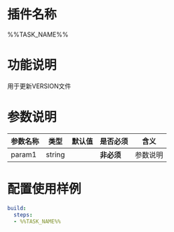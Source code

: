 # 插件名称 

%%TASK_NAME%%

# 功能说明

用于更新VERSION文件

# 参数说明

| 参数名称 | 类型 | 默认值 | 是否必须 | 含义 |
|---|---|---|---|---|
| param1 | string | | **非必须** | 参数说明 |

# 配置使用样例

```yml
build:
  steps:
  - %%TASK_NAME%%
```
